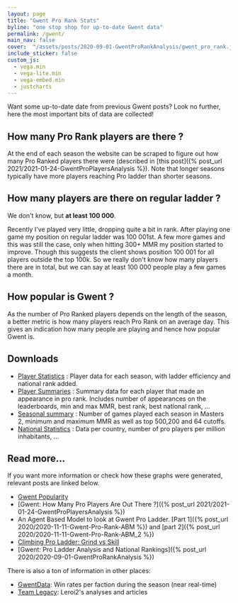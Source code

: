 ```yaml
---
layout: page
title: "Gwent Pro Rank Stats"
byline: "one stop shop for up-to-date Gwent data"
permalink: /gwent/
main_nav: false
cover:  "/assets/posts/2020-09-01-GwentProRankAnalysis/gwent_pro_rank.jpg"
include_sticker: false
custom_js:
  - vega.min
  - vega-lite.min
  - vega-embed.min
  - justcharts
---
```


Want some up-to-date date from previous Gwent posts? Look no further, here the most important bits of data are
collected! 

## How many Pro Rank players are there ?

<vegachart schema-url="{{ site.baseurl }}/assets/pages/gwent/pro_player_chart.json" style="width: 100%"></vegachart>

At the end of each season the website can be scraped to figure out how many Pro Ranked players there were (described in
[this post]({% post_url 2021/2021-01-24-GwentProPlayersAnalysis %}). Note that longer seasons typically have more
players reaching Pro ladder than shorter seasons.

## How many players are there on regular ladder ?

We don't know, but **at least 100 000**.

Recently I've played very little, dropping quite a bit in rank. After playing one game my position on regular ladder
was 100 001st. A few more games and this was still the case, only when hitting 300+ MMR my position started to improve.
Though this suggests the client shows position 100 001 for all players outside the top 100k. So we really don't know 
how many players there are in total, but we can say at least 100 000 people play a few games a month.

## How popular is Gwent ?

<vegachart schema-url="{{ site.baseurl }}/assets/pages/gwent/popularity_chart.json" style="width: 100%"></vegachart>

As the number of Pro Ranked players depends on the length of the season, a better metric is how many players reach 
Pro Rank on an average day. This gives an indication how many people are playing and hence how popular Gwent is.

## Downloads

  * [Player Statistics](/assets/pages/gwent/player_stats.xlsx) : Player data for each season, with ladder efficiency and national rank added.
  * [Player Summaries](/assets/pages/gwent/player_summaries.xlsx) : Summary data for each player that made an appearance in pro rank. Includes number of appearances on
  the leaderboards, min and max MMR, best rank, best national rank, ...
  * [Seasonal summary](/assets/pages/gwent/seasonal_stats.xlsx) : Number of games played each season in Masters 2, minimum and maximum MMR as well as top 500,200 and 64 cutoffs.
  * [National Statistics](/assets/pages/gwent/national_stats.xlsx) : Data per country, number of pro players per million inhabitants, ...

## Read more...

If you want more information or check how these graphs were generated, relevant posts are linked below.

  * [Gwent Popularity](https://teambanditgang.com/gwent-popularity/)
  * [Gwent: How Many Pro Players Are Out There ?]({% post_url 2021/2021-01-24-GwentProPlayersAnalysis %})
  * An Agent Based Model to look at Gwent Pro Ladder. [Part 1]({% post_url 2020/2020-11-11-Gwent-Pro-Rank-ABM %}) and [part 2]({% post_url 2020/2020-11-11-Gwent-Pro-Rank-ABM_2 %})
  * [Climbing Pro Ladder: Grind vs Skill](https://teambanditgang.com/climbing-pro-ladder-grind-vs-skill/)
  * [Gwent: Pro Ladder Analysis and National Rankings]({% post_url 2020/2020-09-01-GwentProRankAnalysis %})

There is also a ton of information in other places:

  * [GwentData](https://www.gwentdata.com/): Win rates per faction during the season (near real-time)
  * [Team Legacy](https://teamlegacy.org/tag/gwent/): Leroi2's analyses and articles
